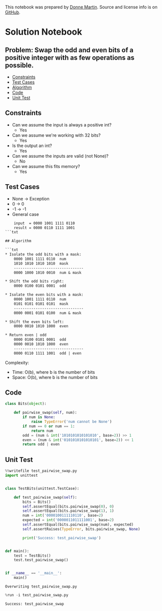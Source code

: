 This notebook was prepared by [Donne Martin](https://github.com/donnemartin). Source and license info is on [GitHub](https://github.com/donnemartin/interactive-coding-challenges).

# Solution Notebook

## Problem: Swap the odd and even bits of a positive integer with as few operations as possible.

- [Constraints](#Constraints)
- [Test Cases](#Test-Cases)
- [Algorithm](#Algorithm)
- [Code](#Code)
- [Unit Test](#Unit-Test)

## Constraints

- Can we assume the input is always a positive int?
  - Yes
- Can we assume we're working with 32 bits?
  - Yes
- Is the output an int?
  - Yes
- Can we assume the inputs are valid (not None)?
  - No
- Can we assume this fits memory?
  - Yes

## Test Cases

- None -> Exception
- 0 -> 0
- -1 -> -1
- General case
```txt
    input  = 0000 1001 1111 0110
    result = 0000 0110 1111 1001
```txt

## Algorithm

```txt
* Isolate the odd bits with a mask:
    0000 1001 1111 0110  num
    1010 1010 1010 1010  mask
    --------------------------------
    0000 1000 1010 0010  num & mask

* Shift the odd bits right:
    0000 0100 0101 0001  odd

* Isolate the even bits with a mask:
    0000 1001 1111 0110  num
    0101 0101 0101 0101  mask
    --------------------------------
    0000 0001 0101 0100  num & mask

* Shift the even bits left:
    0000 0010 1010 1000  even

* Return even | odd
    0000 0100 0101 0001  odd
    0000 0010 1010 1000  even
    --------------------------------
    0000 0110 1111 1001  odd | even
```

Complexity:

- Time: O(b), where b is the number of bits
- Space: O(b), where b is the number of bits

## Code

```python
class Bits(object):

    def pairwise_swap(self, num):
        if num is None:
            raise TypeError('num cannot be None')
        if num == 0 or num == 1:
            return num
        odd = (num & int('1010101010101010', base=2)) >> 1
        even = (num & int('0101010101010101', base=2)) << 1
        return odd | even
```

## Unit Test

```python
%%writefile test_pairwise_swap.py
import unittest


class TestBits(unittest.TestCase):

    def test_pairwise_swap(self):
        bits = Bits()
        self.assertEqual(bits.pairwise_swap(0), 0)
        self.assertEqual(bits.pairwise_swap(1), 1)
        num = int('0000100111110110', base=2)
        expected = int('0000011011111001', base=2)
        self.assertEqual(bits.pairwise_swap(num), expected)
        self.assertRaises(TypeError, bits.pairwise_swap, None)

        print('Success: test_pairwise_swap')


def main():
    test = TestBits()
    test.test_pairwise_swap()


if __name__ == '__main__':
    main()
```

    Overwriting test_pairwise_swap.py

```python
%run -i test_pairwise_swap.py
```

    Success: test_pairwise_swap
